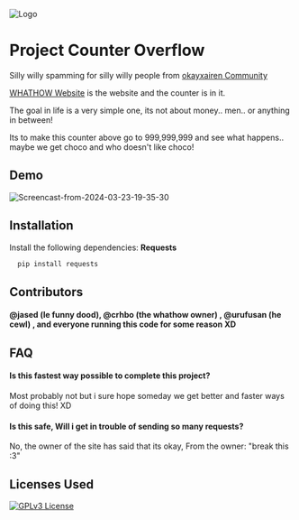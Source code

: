 
![Logo](https://github.com/Kokolekion/CounterProject/assets/65463088/809f1cec-fc3e-4fdc-9e2a-1b24375147c1)


# Project Counter Overflow

Silly willy spamming for silly willy people from [okayxairen Community](https://discord.com/invite/cTyWY42Ycb)

[WHATHOW Website](https://whathow.neocities.org/) is the website and the counter is in it.

The goal in life is a very simple one, its not about money.. men.. or anything in between!

Its to make this counter above go to 999,999,999 and see what happens.. maybe we get choco and who doesn't like choco!

## Demo

![Screencast-from-2024-03-23-19-35-30](https://github.com/Kokolekion/CounterProject/assets/65463088/b7b7f94b-7a6d-4465-8cdd-97992e36d82b)

## Installation

Install the following dependencies: 
**Requests**

```bash
  pip install requests
```

## Contributors

#### @jased (le funny dood), @crhbo (the whathow owner) , @urufusan (he cewl) , and everyone running this code for some reason XD

## FAQ

#### Is this fastest way possible to complete this project?

Most probably not but i sure hope someday we get better and faster ways of doing this! XD

#### Is this safe, Will i get in trouble of sending so many requests?

No, the owner of the site has said that its okay, From the owner: "break this :3"


## Licenses Used

[![GPLv3 License](https://img.shields.io/badge/License-GPL%20v3-yellow.svg)](https://opensource.org/licenses/)
